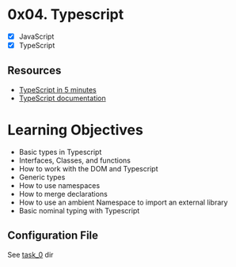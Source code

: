 # 0x04. Typescript
- [x] JavaScript
- [x] TypeScript

## Resources
* [TypeScript in 5 minutes](https://www.typescriptlang.org/docs/handbook/typescript-in-5-minutes.html)
* [TypeScript documentation](https://www.typescriptlang.org/docs/handbook/basic-types.html)

# Learning Objectives
* Basic types in Typescript
* Interfaces, Classes, and functions
* How to work with the DOM and Typescript
* Generic types
* How to use namespaces
* How to merge declarations
* How to use an ambient Namespace to import an external library
* Basic nominal typing with Typescript

## Configuration File
See [task_0](https://github.com/yemireble/alx-backend-javascript\0x04-TypeScript\task_0) dir
